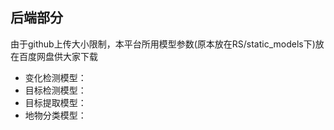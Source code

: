 ## 后端部分
由于github上传大小限制，本平台所用模型参数(原本放在RS/static_models下)放在百度网盘供大家下载
- 变化检测模型：
- 目标检测模型：
- 目标提取模型：
- 地物分类模型：
